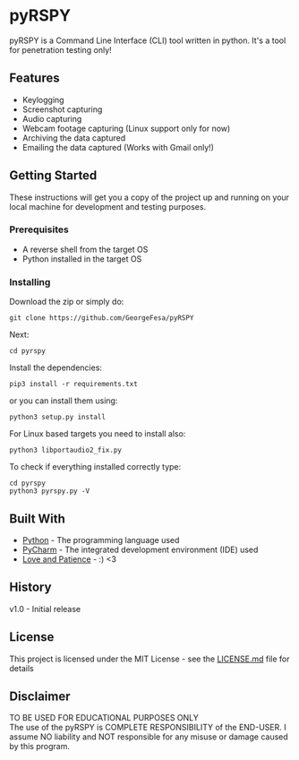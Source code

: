 # pyRSPY

pyRSPY is a Command Line Interface (CLI) tool written in python. It's a tool for penetration testing only!

## Features

* Keylogging
* Screenshot capturing
* Audio capturing
* Webcam footage capturing (Linux support only for now)
* Archiving the data captured
* Emailing the data captured (Works with Gmail only!)

## Getting Started

These instructions will get you a copy of the project up and running on your local machine for development and testing purposes.

### Prerequisites

* A reverse shell from the target OS
* Python installed in the target OS

### Installing

Download the zip or simply do:

```
git clone https://github.com/GeorgeFesa/pyRSPY
```

Next: 

```
cd pyrspy
```

Install the dependencies:
```
pip3 install -r requirements.txt
```

or you can install them using:

```
python3 setup.py install
```

For Linux based targets you need to install also:

```
python3 libportaudio2_fix.py
```

To check if everything installed correctly type:

```
cd pyrspy
python3 pyrspy.py -V
```

## Built With

* [Python](https://www.python.org/) - The programming language used
* [PyCharm](https://www.jetbrains.com/pycharm/) - The integrated development environment (IDE) used
* [Love and Patience](https://github.com/GeorgeFesa/pyRSPY) - :) <3

## History

v1.0 - Initial release

## License

This project is licensed under the MIT License - see the [LICENSE.md](LICENSE.md) file for details

## Disclaimer

TO BE USED FOR EDUCATIONAL PURPOSES ONLY \
The use of the pyRSPY is COMPLETE RESPONSIBILITY of the END-USER. 
I assume NO liability and NOT responsible for any misuse or damage caused by this program. 
